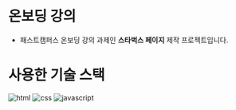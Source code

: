 # 온보딩 강의
- 패스트캠퍼스 온보딩 강의 과제인 **스타벅스 페이지** 제작 프로젝트입니다.

# 사용한 기술 스택
![html](https://img.shields.io/badge/HTML5-E34F26?style=for-the-badge&logo=html5&logoColor=white)
![css](https://img.shields.io/badge/CSS3-1572B6?style=for-the-badge&logo=css3&logoColor=white)
![javascript](https://img.shields.io/badge/JavaScript-323330?style=for-the-badge&logo=javascript&logoColor=F7DF1E)

